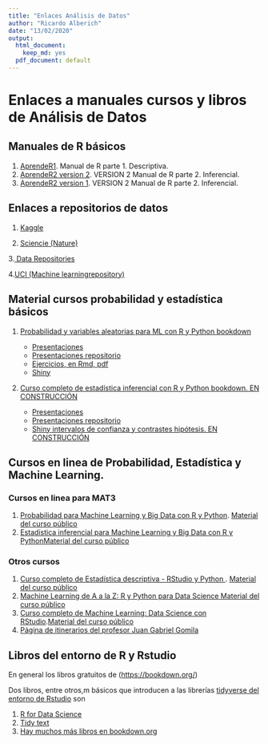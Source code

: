 ```yaml
---
title: "Enlaces Análisis de Datos"
author: "Ricardo Alberich"
date: "13/02/2020"
output:
  html_document:
    keep_md: yes
  pdf_document: default
---
```





# Enlaces  a manuales cursos y libros de Análisis de Datos

## Manuales de R básicos

1. [AprendeR1](https://aprender-uib.github.io/AprendeR1/). Manual de R parte 1. Descriptiva.
2. [AprendeR2 version 2](https://aprender-uib.github.io/AprendeR2/). VERSION 2 Manual de R parte 2. Inferencial.
3. [AprendeR2 version 1](https://cescrossello.github.io/AprendeR-II/). VERSION 2 Manual de R parte 2. Inferencial.

## Enlaces  a  repositorios de datos

1. [Kaggle](https://www.kaggle.com/)

2. [Sciencie (Nature)](https://www.nature.com/sdata/policies/repositories)

3.[ Data Repositories](http://oad.simmons.edu/oadwiki/Data_repositories)

4.[UCI (Machine learningrepository)](https://archive.ics.uci.edu/ml/datasets.ph)


## Material cursos probabilidad y estadística básicos

1. [Probabilidad y variables aleatorias para ML con R y Python bookdown](https://joanby.github.io/bookdown-probabilidad)
    + [Presentaciones](https://joanby.github.io/probabilidad)
    + [Presentaciones repositorio](https://github.com/joanby/probabilidad)
    + [Ejercicios, en Rmd, pdf ](https://github.com/joanby/probabilidad/tree/master/ejercicios)
    + [Shiny](https://joanby.shinyapps.io/DistribucionesNotables/)

2. [Curso completo de estadística inferencial con R y Python bookdown. EN CONSTRUCCIÓN](https://joanby.github.io/bookdown-estadistica-inferencial)
    + [Presentaciones](https://joanby.github.io/estadistica-inferencial)
    + [Presentaciones repositorio](https://github.com/joanby/estadistica-inferencial)
    + [Shiny intervalos de confianza y contrastes hipótesis. EN CONSTRUCCIÓN](https://joanby.shinyapps.io/contrastes-hipotesis/)



## Cursos en linea de Probabilidad, Estadística y  Machine Learning.


### Cursos en linea para MAT3

1. [Probabilidad para Machine Learning y Big Data con R y Python](https://www.udemy.com/course/probabilidad-y-variables-aleatorias-para-ml-con-r-y-python/). [Material del curso público](https://github.com/joanby/probabilidad)
2. [Estadistica inferencial para Machine Learning y Big Data con R y Python](https://www.udemy.com/course/estadisticainferencial/)[Material del curso público](https://github.com/joanby/estadistica-inferencial)


### Otros cursos
1. [Curso completo de Estadística descriptiva - RStudio y Python ](https://www.udemy.com/course/estadistica-descriptiva/). [Material del curso público](https://github.com/joanby/r-basic)
2. [Machine Learning de A a la Z: R y Python para Data Science ](https://www.udemy.com/course/machinelearning-es/)[Material del curso público](https://github.com/joanby/machinelearning-az)
3. [Curso completo de Machine Learning: Data Science con RStudio](https://www.udemy.com/course/r-data-science/).[Material del curso público](https://github.com/joanby/r-course)
4. [Página de itinerarios del profesor Juan Gabriel Gomila](https://frogames.es/rutas-de-aprendizaje/)



## Libros del entorno de R y Rstudio

En general los libros gratuitos de (https://bookdown.org/)

Dos libros, entre otros,m  básicos que introducen a las librerías 
[tidyverse del entorno de Rstudio](https://rstudio.com/)  son 

1. [R for Data Science](https://r4ds.had.co.nz/)
2. [Tidy text](https://www.tidytextmining.com/)
3. [Hay muchos más libros  en bookdown.org](https://bookdown.org)

